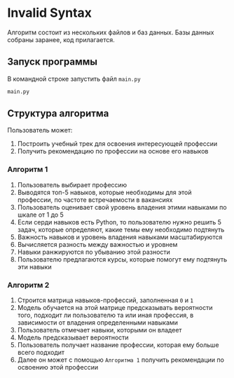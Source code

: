 # Invalid Syntax

Алгоритм состоит из нескольких файлов и баз данных. Базы данных собраны заранее, код прилагается.

## Запуск программы

В командной строке запустить файл `main.py`

```bash
main.py
```

## Структура алгоритма

Пользователь может:

1. Построить учебный трек для освоения интересующей профессии
2. Получить рекомендацию по профессии на основе его навыков

### Алгоритм 1

1. Пользователь выбирает профессию
2. Выводятся топ-5 навыков, которые необходимы для этой профессии, по частоте встречаемости в вакансиях
3. Пользователь оценивает свой уровень владения этими навыками по шкале от 1 до 5
4. Если серди навыков есть Python, то пользователю нужно решить 5 задач, которые определяют, какие темы ему необходимо подтянуть
5. Важность навыков и уровень владения навыками масштабируются
6. Вычисляется разность между важностью и уровнем
7. Навыки ранжируются по убыванию этой разности
8. Пользователю предлагаются курсы, которые помогут ему подтянуть эти навыки

### Алгоритм 2

1. Строится матрица навыков-профессий, заполненная `0` и `1`
2. Модель обучается на этой матрице предсказывать вероятности того, подходит ли пользователю та или иная профессия, в зависимости от владения определенными навыками
3. Пользователь отмечает навыки, которыми он владеет
4. Модель предсказывает вероятности
5. Пользователь получает название профессии, которая ему больше всего подходит
6. Далее он может с помощью `Алгоритма 1` получить рекомендации по освоению этой профессии
